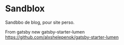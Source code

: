 # Sandblox

Sandbbo de blog, pour site perso.

From gatsby new gatsby-starter-lumen https://github.com/alxshelepenok/gatsby-starter-lumen